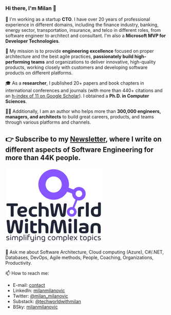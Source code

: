 ### Hi there, I'm Milan 👋


🎯 I'm working as a startup **CTO**. I have over 20 years of professional experience in different domains, including the finance industry, banking, energy sector, transportation, insurance, and telco in different roles, from software engineer to architect and consultant. I'm also a **Microsoft MVP for Developer Technologies**.

🚀 My mission is to provide **engineering excellence** focused on proper architecture and the best agile practices, **passionately build high-performing teams** and organizations to deliver innovative, high-quality products, working closely with customers and developing software products on different platforms.

🎓 As a **researcher**, I published 20+ papers and book chapters in international conferences and journals (with more than 440+ citations and an [h-index of 11 on Google Scholar](https://scholar.google.com/citations?user=9DlmJqcAAAAJ)). I obtained a **Ph.D. in Computer Sciences**. 

✍🏻 Additionally, I am an author who helps more than **300,000 engineers, managers, and architects** to build great careers, products, and teams through various platforms and channels.

## 👉 Subscribe to my [Newsletter](https://newsletter.techworld-with-milan.com/), where I write on different aspects of Software Engineering for more than 44K people. 

![TechWorld With Milan](TechWorld-logo---transparent.png)

💬 Ask me about Software Architecture, Cloud computing (Azure), C#/.NET, Databases, DevOps, Agile methods, People, Coaching, Organizations, Productivity. 

📫 How to reach me:

* E-mail: [contact](https://milan.milanovic.org/#contact)
* LinkedIn: [milanmilanovic](https://www.linkedin.com/in/milanmilanovic/)
* Twitter: [@milan_milanovic](https://twitter.com/milan_milanovic)
* Substack: [@techworldwithmilan](https://substack.com/@techworldwithmilan)
* BSky: [milanmilanovic](https://bsky.app/profile/milanmilanovic.bsky.social)
